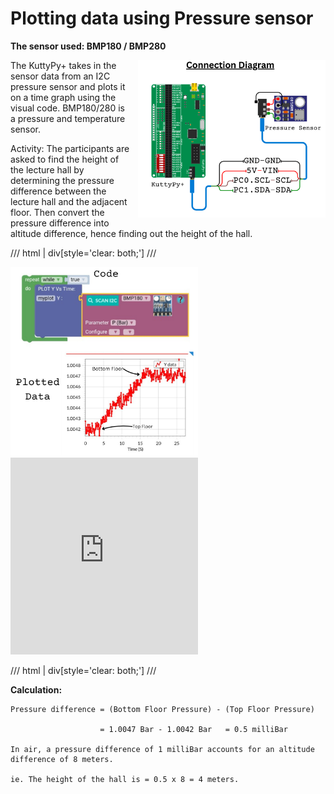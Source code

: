 # Plotting data using Pressure sensor

**The sensor used: BMP180 /  BMP280**


<div style="float: right; margin-left: 10px;">
  <img src="../images/bmp_pressure.png" alt="BMP180-P(Bar)" width="300">
</div>


The KuttyPy+ takes in the sensor data from an I2C pressure sensor and plots it on
a time graph using the visual code. BMP180/280 is a pressure and temperature sensor.

Activity: The participants are asked to find the height of the lecture hall by
determining the pressure difference between the lecture hall and the adjacent floor.
Then convert the pressure difference into altitude difference, hence finding out the height of the hall.


/// html | div[style='clear: both;']
///



<div style="float: left; margin-right: 10px;" class="dual-stackable">
  <img src="../images/bmp180_visual.png" alt="BMP180-P(Bar) Output" width="300">
</div>

<iframe class="dual-stackable" height="315" src="https://www.youtube.com/embed/3vEMoWWagR0?si=mZ9HUU9V_1sMqMvY" title="YouTube video player" frameborder="0" allow="accelerometer; autoplay; clipboard-write; encrypted-media; gyroscope; picture-in-picture; web-share" referrerpolicy="strict-origin-when-cross-origin" allowfullscreen></iframe>

/// html | div[style='clear: both;']
///

**Calculation:**

```text
Pressure difference = (Bottom Floor Pressure) - (Top Floor Pressure) 

                    = 1.0047 Bar - 1.0042 Bar	= 0.5 milliBar

In air, a pressure difference of 1 milliBar accounts for an altitude difference of 8 meters.

ie. The height of the hall is = 0.5 x 8 = 4 meters.

```
 
